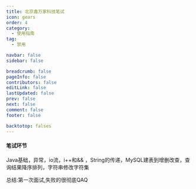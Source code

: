 ```yaml
---
title: 北京鑫万家科技笔试
icon: gears
order: 4
category:
  - 使用指南
tag:
  - 禁用

navbar: false
sidebar: false

breadcrumb: false
pageInfo: false
contributors: false
editLink: false
lastUpdated: false
prev: false
next: false
comment: false
footer: false

backtotop: falses
---
```




#### 笔试环节

Java基础，异常，io流，i++和&& ，String的传递，MySQL建表到增删改查，查询结果降序排列，字符串修改字符集

总结:第一次面试,失败的很彻底QAQ



